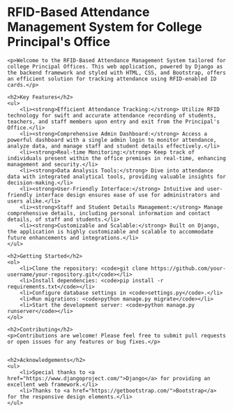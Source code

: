 <!DOCTYPE html>
<html lang="en">
<head>
    <meta charset="UTF-8">
    <meta name="viewport" content="width=device-width, initial-scale=1.0">
    <title>RFID-Based Attendance Management System</title>
</head>
<body>
    <h1>RFID-Based Attendance Management System for College Principal's Office</h1>

    <p>Welcome to the RFID-Based Attendance Management System tailored for college Principal Offices. This web application, powered by Django as the backend framework and styled with HTML, CSS, and Bootstrap, offers an efficient solution for tracking attendance using RFID-enabled ID cards.</p>

    <h2>Key Features</h2>
    <ul>
        <li><strong>Efficient Attendance Tracking:</strong> Utilize RFID technology for swift and accurate attendance recording of students, teachers, and staff members upon entry and exit from the Principal's Office.</li>
        <li><strong>Comprehensive Admin Dashboard:</strong> Access a powerful dashboard with a single admin login to monitor attendance, analyze data, and manage staff and student details effectively.</li>
        <li><strong>Real-time Monitoring:</strong> Keep track of individuals present within the office premises in real-time, enhancing management and security.</li>
        <li><strong>Data Analysis Tools:</strong> Dive into attendance data with integrated analytical tools, providing valuable insights for decision-making.</li>
        <li><strong>User-Friendly Interface:</strong> Intuitive and user-friendly interface design ensures ease of use for administrators and users alike.</li>
        <li><strong>Staff and Student Details Management:</strong> Manage comprehensive details, including personal information and contact details, of staff and students.</li>
        <li><strong>Customizable and Scalable:</strong> Built on Django, the application is highly customizable and scalable to accommodate future enhancements and integrations.</li>
    </ul>

    <h2>Getting Started</h2>
    <ol>
        <li>Clone the repository: <code>git clone https://github.com/your-username/your-repository.git</code></li>
        <li>Install dependencies: <code>pip install -r requirements.txt</code></li>
        <li>Configure database settings in <code>settings.py</code>.</li>
        <li>Run migrations: <code>python manage.py migrate</code></li>
        <li>Start the development server: <code>python manage.py runserver</code></li>
    </ol>

    <h2>Contributing</h2>
    <p>Contributions are welcome! Please feel free to submit pull requests or open issues for any features or bug fixes.</p>


    <h2>Acknowledgements</h2>
    <ul>
        <li>Special thanks to <a href="https://www.djangoproject.com/">Django</a> for providing an excellent web framework.</li>
        <li>Thanks to <a href="https://getbootstrap.com/">Bootstrap</a> for the responsive design elements.</li>
    </ul>
</body>
</html>
